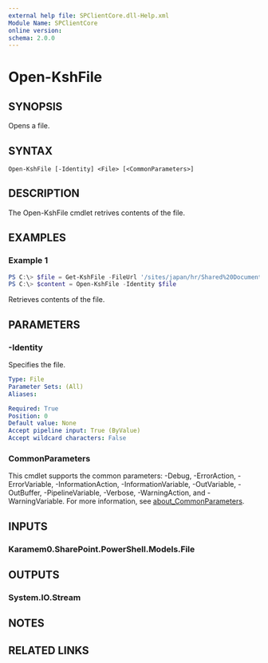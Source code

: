 ```yaml
---
external help file: SPClientCore.dll-Help.xml
Module Name: SPClientCore
online version:
schema: 2.0.0
---
```


# Open-KshFile

## SYNOPSIS
Opens a file.

## SYNTAX

```
Open-KshFile [-Identity] <File> [<CommonParameters>]
```

## DESCRIPTION
The Open-KshFile cmdlet retrives contents of the file.

## EXAMPLES

### Example 1
```powershell
PS C:\> $file = Get-KshFile -FileUrl '/sites/japan/hr/Shared%20Documents/README.txt'
PS C:\> $content = Open-KshFile -Identity $file
```

Retrieves contents of the file.

## PARAMETERS

### -Identity
Specifies the file.

```yaml
Type: File
Parameter Sets: (All)
Aliases:

Required: True
Position: 0
Default value: None
Accept pipeline input: True (ByValue)
Accept wildcard characters: False
```

### CommonParameters
This cmdlet supports the common parameters: -Debug, -ErrorAction, -ErrorVariable, -InformationAction, -InformationVariable, -OutVariable, -OutBuffer, -PipelineVariable, -Verbose, -WarningAction, and -WarningVariable. For more information, see [about_CommonParameters](http://go.microsoft.com/fwlink/?LinkID=113216).

## INPUTS

### Karamem0.SharePoint.PowerShell.Models.File

## OUTPUTS

### System.IO.Stream

## NOTES

## RELATED LINKS
